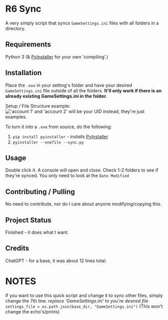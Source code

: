 

# R6 Sync

A very simply script that syncs ``GameSettings.ini`` files with all folders in a directory. 
## Requirements
Python 3 (& [PyInstaller](https://pyinstaller.org/en/stable/) for your own 'compiling'.)

## Installation
Place the ``.exe`` in your setting's folder and have your desired ``GameSettings.ini`` file outside of all the folders. **It'll only work if there is an already existing GameSettings.ini in the folder.**

Setup / File Structure example:
!['account 1' and 'account 2' will be your UID instead, they're just examples.](https://cdn.discordapp.com/attachments/1278054402296512625/1284624239277772810/image.png?ex=66e74f0d&is=66e5fd8d&hm=b3f247b9231203bf69d5a02a22c3eae37af3bfcab48fbeacf26b176d48fe7272&)

To turn it into a ``.exe`` from source, do the following:

 1. `pip install pyinstaller` - *installs* [PyInstaller](https://pyinstaller.org/en/stable/)
 2. `pyinstaller --onefile --sync.py`

## Usage
Double click it. A console will open and close. Check 1-2 folders to see if they're synced. You only need to look at the `Date Modified`

## Contributing / Pulling
No need to contribute, nor do I care about anyone modifying/copying this.

## Project Status
Finished - it does what I want.

## Credits
ChatGPT - for a base, it was about 12 lines total.

# NOTES
If you want to use this quick script and change it to sync other files, simply change the 7th line: 
*replace 'GameSettings.ini' to you're desired file*
`    settings_file = os.path.join(base_dir, "GameSettings.ini")`
(This won't change the echo's/prints)
